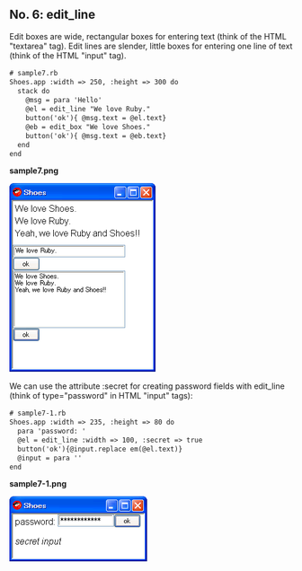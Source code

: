 No. 6: edit\_line
-----------------

Edit boxes are wide, rectangular boxes for entering text (think of the HTML "textarea" tag). 
Edit lines are slender, little boxes for entering one line of text (think of the HTML "input" tag).

	# sample7.rb
	Shoes.app :width => 250, :height => 300 do
	  stack do
	    @msg = para 'Hello'
	    @el = edit_line "We love Ruby."
	    button('ok'){ @msg.text = @el.text}
	    @eb = edit_box "We love Shoes."
	    button('ok'){ @msg.text = @eb.text}
	  end
	end

**sample7.png**

![sample7.png](http://github.com/ashbb/shoes_tutorial_html/raw/master/images/sample7.png)

We can use the attribute :secret for creating password fields with edit\_line (think of type="password" in HTML "input" tags): 

	# sample7-1.rb
	Shoes.app :width => 235, :height => 80 do
	  para 'password: '
	  @el = edit_line :width => 100, :secret => true
	  button('ok'){@input.replace em(@el.text)}
	  @input = para ''
	end

**sample7-1.png**

![sample7-1.png](http://github.com/ashbb/shoes_tutorial_html/raw/master/images/sample7-1.png)
